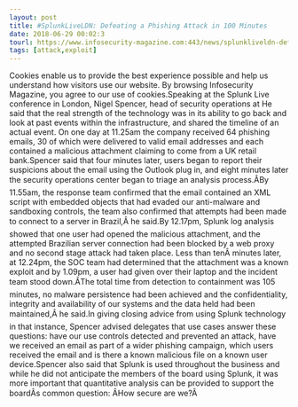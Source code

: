 ```yaml
---
layout: post
title: #SplunkLiveLDN: Defeating a Phishing Attack in 100 Minutes
date: 2018-06-29 00:02:3
tourl: https://www.infosecurity-magazine.com:443/news/splunkliveldn-defeating-phishing/
tags: [attack,exploit]
---
```

Cookies enable us to provide the best experience possible and help us understand how visitors use our website. By browsing Infosecurity Magazine, you agree to our use of cookies.Speaking at the Splunk Live conference in London, Nigel Spencer, head of security operations at He said that the real strength of the technology was in its ability to go back and look at past events within the infrastructure, and shared the timeline of an actual event. On one day at 11.25am the company received 64 phishing emails, 30 of which were delivered to valid email addresses and each contained a malicious attachment claiming to come from a UK retail bank.Spencer said that four minutes later, users began to report their suspicions about the email using the Outlook plug in, and eight minutes later the security operations center began to triage an analysis process.ÂBy 11.55am, the response team confirmed that the email contained an XML script with embedded objects that had evaded our anti-malware and sandboxing controls, the team also confirmed that attempts had been made to connect to a server in Brazil,Â he said.By 12.17pm, Splunk log analysis showed that one user had opened the malicious attachment, and the attempted Brazilian server connection had been blocked by a web proxy and no second stage attack had taken place. Less than tenÂ minutes later, at 12.24pm, the SOC team had determined that the attachment was a known exploit and by 1.09pm, a user had given over their laptop and the incident team stood down.ÂThe total time from detection to containment was 105 minutes, no malware persistence had been achieved and the confidentiality, integrity and availability of our systems and the data held had been maintained,Â he said.In giving closing advice from using Splunk technology in that instance, Spencer advised delegates that use cases answer these questions: have our use controls detected and prevented an attack, have we received an email as part of a wider phishing campaign, which users received the email and is there a known malicious file on a known user device.Spencer also said that Splunk is used throughout the business and while he did not anticipate the members of the board using Splunk, it was more important that quantitative analysis can be provided to support the boardÂs common question: ÂHow secure are we?Â
